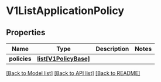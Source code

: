 # V1ListApplicationPolicy

## Properties
Name | Type | Description | Notes
------------ | ------------- | ------------- | -------------
**policies** | [**list[V1PolicyBase]**](V1PolicyBase.md) |  | 

[[Back to Model list]](../vela-client/README.md#documentation-for-models) [[Back to API list]](../vela-client/README.md#documentation-for-api-endpoints) [[Back to README]](../vela-client/README.md)


